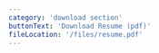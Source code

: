 ```yaml
---
category: 'download section'
buttonText: 'Download Resume (pdf)'
fileLocation: '/files/resume.pdf'
---
```

